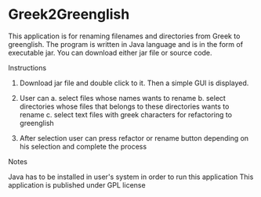 Greek2Greenglish
================

This application is for renaming filenames and directories from Greek to greenglish. 
The program is written in Java language and is in the form of executable jar. You can download either 
jar file or source code.

Instructions 

1. Download jar file and double click to it. Then a simple GUI is displayed. 
2. User can 
  a. select files whose names wants to rename
  b. select directories whose files that belongs to these directories wants to rename
  c. select text files with greek characters for refactoring to greenglish

3. After selection user can press refactor or rename button depending on his selection and complete the process


Notes

Java has to be installed in user's system in order to run this application
This application is published under GPL license
